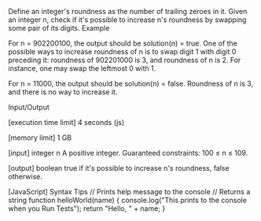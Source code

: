 Define an integer's roundness as the number of trailing zeroes in it.
Given an integer n, check if it's possible to increase n's roundness by swapping some pair of its digits.
Example


For n = 902200100, the output should be
solution(n) = true.
One of the possible ways to increase roundness of n is to swap digit 1 with digit 0 preceding it: roundness of 902201000 is 3, and roundness of n is 2.
For instance, one may swap the leftmost 0 with 1.


For n = 11000, the output should be
solution(n) = false.
Roundness of n is 3, and there is no way to increase it.


Input/Output


[execution time limit] 4 seconds (js)


[memory limit] 1 GB


[input] integer n
A positive integer.
Guaranteed constraints:
100 ≤ n ≤ 109.


[output] boolean
true if it's possible to increase n's roundness, false otherwise.


[JavaScript] Syntax Tips
// Prints help message to the console
// Returns a string
function helloWorld(name) {
    console.log("This prints to the console when you Run Tests");
    return "Hello, " + name;
}


